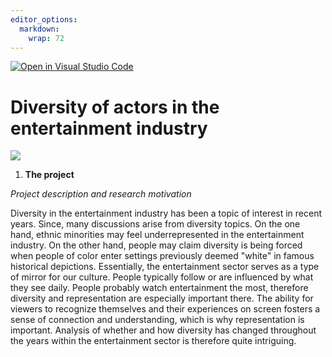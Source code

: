 ```yaml
---
editor_options: 
  markdown: 
    wrap: 72
---
```


[![Open in Visual Studio
Code](https://classroom.github.com/assets/open-in-vscode-718a45dd9cf7e7f842a935f5ebbe5719a5e09af4491e668f4dbf3b35d5cca122.svg)](https://classroom.github.com/online_ide?assignment_repo_id=11726018&assignment_repo_type=AssignmentRepo)

# Diversity of actors in the entertainment industry

![](https://upload.wikimedia.org/wikipedia/commons/6/69/IMDB_Logo_2016.svg)

1.  **The project**

*Project description and research motivation*

Diversity in the entertainment industry has been a topic of interest in
recent years. Since, many discussions arise from diversity topics. On
the one hand, ethnic minorities may feel underrepresented in the
entertainment industry. On the other hand, people may claim diversity is
being forced when people of color enter settings previously deemed
"white" in famous historical depictions. Essentially, the entertainment
sector serves as a type of mirror for our culture. People typically
follow or are influenced by what they see daily. People probably watch
entertainment the most, therefore diversity and representation are
especially important there. The ability for viewers to recognize
themselves and their experiences on screen fosters a sense of connection
and understanding, which is why representation is important. Analysis of
whether and how diversity has changed throughout the years within the
entertainment sector is therefore quite intriguing.

